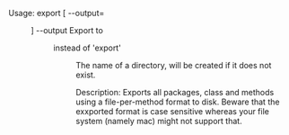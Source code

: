 Usage: export [ --output=<dir> ]
	--output   Export to <dir> instead of 'export'
	<dir>      The name of a directory, will be created if it does not exist.
	
Description:
Exports all packages, class and methods using a file-per-method format to disk. Beware that the exxported format is case sensitive whereas your file system (namely mac) might not support that.